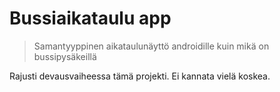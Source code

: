 # Bussiaikataulu app
> Samantyyppinen aikataulunäyttö androidille kuin mikä on bussipysäkeillä

Rajusti devausvaiheessa tämä projekti. Ei kannata vielä koskea.
